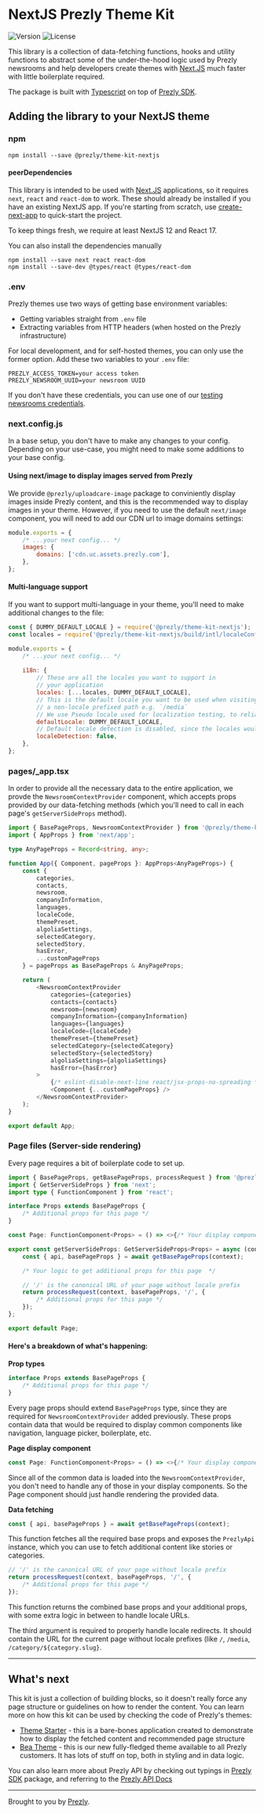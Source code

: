 # NextJS Prezly Theme Kit

![Version](https://img.shields.io/npm/v/@prezly/theme-kit-nextjs)
![License](https://img.shields.io/npm/l/@prezly/theme-kit-nextjs)

This library is a collection of data-fetching functions, hooks and utility functions to abstract some of the under-the-hood logic used by Prezly newsrooms and help developers create themes with [Next.JS] much faster with little boilerplate required.

The package is built with [Typescript] on top of [Prezly SDK].

## Adding the library to your NextJS theme

### npm

```Shell
npm install --save @prezly/theme-kit-nextjs
```

#### peerDependencies

This library is intended to be used with [Next.JS] applications, so it requires `next`, `react` and `react-dom` to work. These should already be installed if you have an existing NextJS app. 
If you're starting from scratch, use [create-next-app] to quick-start the project.

To keep things fresh, we require at least NextJS 12 and React 17.

You can also install the dependencies manually
```Shell
npm install --save next react react-dom
npm install --save-dev @types/react @types/react-dom
```

### .env

Prezly themes use two ways of getting base environment variables:
- Getting variables straight from `.env` file
- Extracting variables from HTTP headers (when hosted on the Prezly infrastructure)

For local development, and for self-hosted themes, you can only use the former option. Add these two variables to your `.env` file:
```
PREZLY_ACCESS_TOKEN=your access token
PREZLY_NEWSROOM_UUID=your newsroom UUID
```

If you don't have these credentials, you can use one of our [testing newsrooms credentials](https://github.com/prezly/theme-nextjs-starter#testingtoken).

### next.config.js

In a base setup, you don't have to make any changes to your config.
Depending on your use-case, you might need to make some additions to your base config.

#### Using next/image to display images served from Prezly

We provide `@prezly/uploadcare-image` package to conviniently display images inside Prezly content, and this is the recommended way to display images in your theme.
However, if you need to use the default `next/image` component, you will need to add our CDN url to image domains settings:
```js
module.exports = {
    /* ...your next config... */
    images: {
        domains: ['cdn.uc.assets.prezly.com'],
    },
};
```

#### Multi-language support

If you want to support multi-language in your theme, you'll need to make additional changes to the file:

```js
const { DUMMY_DEFAULT_LOCALE } = require('@prezly/theme-kit-nextjs');
const locales = require('@prezly/theme-kit-nextjs/build/intl/localeConfig');

module.exports = {
    /* ...your next config... */
    
    i18n: {
        // These are all the locales you want to support in
        // your application
        locales: [...locales, DUMMY_DEFAULT_LOCALE],
        // This is the default locale you want to be used when visiting
        // a non-locale prefixed path e.g. `/media`
        // We use Pseudo locale used for localization testing, to reliably determine if we need to fallback to the default newsroom language
        defaultLocale: DUMMY_DEFAULT_LOCALE,
        // Default locale detection is disabled, since the locales would be determined by Prezly API
        localeDetection: false,
    },
};
```

### pages/_app.tsx

In order to provide all the necessary data to the entire application, we provde the `NewsroomContextProvider` component, which accepts props provided by our data-fetching methods (which you'll need to call in each page's `getServerSideProps` method).

```ts
import { BasePageProps, NewsroomContextProvider } from '@prezly/theme-kit-nextjs';
import { AppProps } from 'next/app';

type AnyPageProps = Record<string, any>;

function App({ Component, pageProps }: AppProps<AnyPageProps>) {
    const {
        categories,
        contacts,
        newsroom,
        companyInformation,
        languages,
        localeCode,
        themePreset,
        algoliaSettings,
        selectedCategory,
        selectedStory,
        hasError,
        ...customPageProps
    } = pageProps as BasePageProps & AnyPageProps;

    return (
        <NewsroomContextProvider
            categories={categories}
            contacts={contacts}
            newsroom={newsroom}
            companyInformation={companyInformation}
            languages={languages}
            localeCode={localeCode}
            themePreset={themePreset}
            selectedCategory={selectedCategory}
            selectedStory={selectedStory}
            algoliaSettings={algoliaSettings}
            hasError={hasError}
        >
            {/* eslint-disable-next-line react/jsx-props-no-spreading */}
            <Component {...customPageProps} />
        </NewsroomContextProvider>
    );
}

export default App;
```

### Page files (Server-side rendering)

Every page requires a bit of boilerplate code to set up.

```ts
import { BasePageProps, getBasePageProps, processRequest } from '@prezly/theme-kit-nextjs';
import { GetServerSideProps } from 'next';
import type { FunctionComponent } from 'react';

interface Props extends BasePageProps {
    /* Additional props for this page */
}

const Page: FunctionComponent<Props> = () => <>{/* Your display components */}</>;

export const getServerSideProps: GetServerSideProps<Props> = async (context) => {
    const { api, basePageProps } = await getBasePageProps(context);

    /* Your logic to get additional props for this page  */

    // '/' is the canonical URL of your page without locale prefix
    return processRequest(context, basePageProps, '/', {
        /* Additional props for this page */
    });
};

export default Page;
```


#### Here's a breakdown of what's happening:

**Prop types**
```ts
interface Props extends BasePageProps {
    /* Additional props for this page */
}
```
Every page props should extend `BasePageProps` type, since they are required for `NewsroomContextProvider` added previously.
These props contain data that would be required to display common components like navigation, language picker, boilerplate, etc.

**Page display component**
```ts
const Page: FunctionComponent<Props> = () => <>{/* Your display components */}</>;
```
Since all of the common data is loaded into the `NewsroomContextProvider`, you don't need to handle any of those in your display components. So the Page component should just handle rendering the provided data.

**Data fetching**
```ts
const { api, basePageProps } = await getBasePageProps(context);
```
This function fetches all the required base props and exposes the `PrezlyApi` instance, which you can use to fetch additional content like stories or categories.

```ts
// '/' is the canonical URL of your page without locale prefix
return processRequest(context, basePageProps, '/', {
    /* Additional props for this page */
});
```
This function returns the combined base props and your additional props, with some extra logic in between to handle locale URLs.

The third argument is required to properly handle locale redirects. It should contain the URL for the current page without locale prefixes (like `/`, `/media`, `/category/${category.slug}`.

----

## What's next

This kit is just a collection of building blocks, so it doesn't really force any page structure or guidelines on how to render the content.
You can learn more on how this kit can be used by checking the code of Prezly's themes:
- [Theme Starter](https://github.com/prezly/theme-nextjs-starter) - this is a bare-bones application created to demonstrate how to display the fetched content and recommended page structure
- [Bea Theme](https://github.com/prezly/theme-nextjs-bea) - this is our new fully-fledged theme available to all Prezly customers. It has lots of stuff on top, both in styling and in data logic.

You can also learn more about Prezly API by checking out typings in [Prezly SDK] package, and referring to the [Prezly API Docs]

----

Brought to you by [Prezly](https://www.prezly.com/?utm_source=github&utm_campaign=@prezly/theme-kit-nextjs).

[create-next-app]: https://nextjs.org/docs/api-reference/create-next-app
[Next.JS]: https://nextjs.org
[Prezly SDK]: https://www.npmjs.com/package/@prezly/sdk
[Prezly API Docs]: https://developers.prezly.com/docs/api
[Typescript]: https://www.typescriptlang.org
[Prezly Content React Renderer]: https://www.npmjs.com/package/@prezly/content-renderer-react-js
